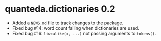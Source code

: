 # quanteda.dictionaries 0.2

* Added a `NEWS.md` file to track changes to the package.  
* Fixed bug #14: word count failing when dictionaries are used.  
* Fixed bug #16: `liwcalike(x, ...)` not passing arguments to `tokens()`.  





